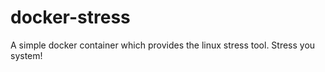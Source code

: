 docker-stress
=============
A simple docker container which provides the linux stress tool. Stress you system!

